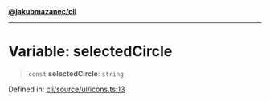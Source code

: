 [**@jakubmazanec/cli**](../../../README.md)

---

# Variable: selectedCircle

> `const` **selectedCircle**: `string`

Defined in:
[cli/source/ui/icons.ts:13](https://github.com/jakubmazanec/tools/blob/f779e75b9ef98389e12e52575295bd1ef364daca/packages/cli/source/ui/icons.ts#L13)
